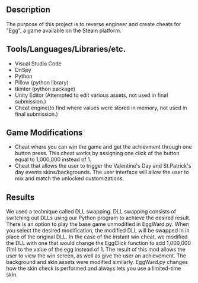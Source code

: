 ## Description
The purpose of this project is to reverse engineer and create cheats for "Egg", a game available on the Steam platform.

## Tools/Languages/Libraries/etc.
- Visual Studio Code
- DnSpy
- Python
- Pillow (python library)
- tkinter (python package)
- Unity Editor (Attempted to edit various assets, not used in final submission.)
- Cheat engine(to find where values were stored in memory, not used in final submission.)

## Game Modifications
- Cheat where you can win the game and get the achievment through one button press. This cheat works by assigning one click of the button equal to 1,000,000 instead of 1.
- Cheat that allows the user to trigger the Valentine's Day and St.Patrick's day events skins/backgrounds. The user interface will allow the user to mix and match the unlocked customizations. 

## Results
We used a technique called DLL swapping. DLL swapping consists of switching out DLLs using our Python program to achieve the desired result. There is an option to play the base game unmodified in EggWard.py. When you select the desired modification, the modified DLL will be swapped in in place of the original DLL. In the case of the instant win cheat, we modified the DLL with one that would change the EggClick function to add 1,000,000 (1m) to the value of the egg instead of 1. The result of this mod allows the user to view the win screen, as well as give the user an achievement. The background and skin assets were modified similarly. EggWard.py changes how the skin check is performed and always lets you use a limited-time skin.​
